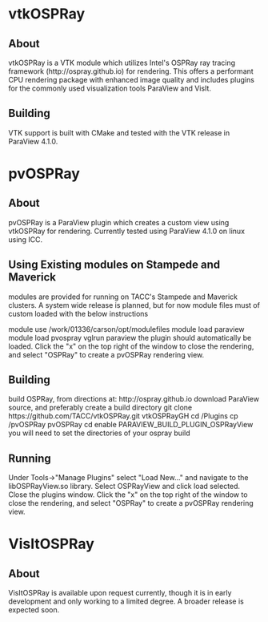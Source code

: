 vtkOSPRay
======

<h2>About</h2>
vtkOSPRay is a VTK module which utilizes Intel's OSPRay ray tracing framework (http://ospray.github.io) for rendering.  This offers a performant CPU rendering package with enhanced image quality and includes plugins for the commonly used visualization tools ParaView and VisIt.

<h2>Building</h2>
VTK support is built with CMake and tested with the VTK release in ParaView 4.1.0.

pvOSPRay
======

<h2>About</h2>
pvOSPRay is a ParaView plugin which creates a custom view using vtkOSPRay for rendering. Currently tested using ParaView 4.1.0 on linux using ICC.

<h2>Using Existing modules on Stampede and Maverick</h2>
<p>modules are provided for running on TACC's Stampede and Maverick clusters.  A system wide release is planned, but for now module files must of custom loaded with the below instructions </p>
module use /work/01336/carson/opt/modulefiles
module load paraview
module load pvospray
vglrun paraview
the plugin should automatically be loaded. Click the "x" on the top right of the window to close the rendering, and select "OSPRay" to create a pvOSPRay rendering view.

<h2>Building</h2>
build OSPRay, from directions at: http://ospray.github.io
download ParaView source, and preferably create a build directory
git clone https://github.com/TACC/vtkOSPRay.git vtkOSPRayGH
cd <ParaView source directory>/Plugins
cp <path to vtkOSPRayGH>/pvOSPRay pvOSPRay
cd <ParaView build directory>
enable PARAVIEW_BUILD_PLUGIN_OSPRayView
you will need to set the directories of your ospray build


<h2>Running</h2>
Under Tools->"Manage Plugins" select "Load New..." and navigate to the libOSPRayView.so library. Select OSPRayView and click load selected.  Close the plugins window.
Click the "x" on the top right of the window to close the rendering, and select "OSPRay" to create a pvOSPRay rendering view.

VisItOSPRay
======
<h2>About</h2>
VisItOSPRay is available upon request currently, though it is in early development and only working to a limited degree.  A broader release is expected soon.
